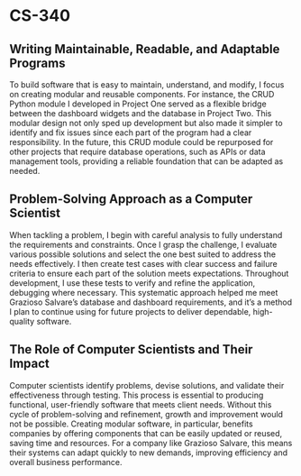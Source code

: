 # CS-340

## Writing Maintainable, Readable, and Adaptable Programs

To build software that is easy to maintain, understand, and modify, I focus on creating modular and reusable components. For instance, the CRUD Python module I developed in Project One served as a flexible bridge between the dashboard widgets and the database in Project Two. This modular design not only sped up development but also made it simpler to identify and fix issues since each part of the program had a clear responsibility. In the future, this CRUD module could be repurposed for other projects that require database operations, such as APIs or data management tools, providing a reliable foundation that can be adapted as needed.

## Problem-Solving Approach as a Computer Scientist

When tackling a problem, I begin with careful analysis to fully understand the requirements and constraints. Once I grasp the challenge, I evaluate various possible solutions and select the one best suited to address the needs effectively. I then create test cases with clear success and failure criteria to ensure each part of the solution meets expectations. Throughout development, I use these tests to verify and refine the application, debugging where necessary. This systematic approach helped me meet Grazioso Salvare’s database and dashboard requirements, and it’s a method I plan to continue using for future projects to deliver dependable, high-quality software.

## The Role of Computer Scientists and Their Impact

Computer scientists identify problems, devise solutions, and validate their effectiveness through testing. This process is essential to producing functional, user-friendly software that meets client needs. Without this cycle of problem-solving and refinement, growth and improvement would not be possible. Creating modular software, in particular, benefits companies by offering components that can be easily updated or reused, saving time and resources. For a company like Grazioso Salvare, this means their systems can adapt quickly to new demands, improving efficiency and overall business performance.
